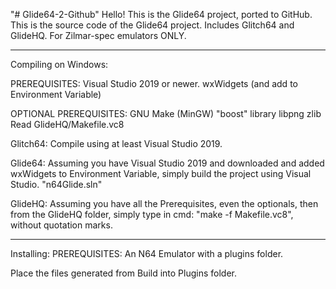 "# Glide64-2-Github" 
Hello! This is the Glide64 project, ported to GitHub. This is the source code of the Glide64 project. Includes Glitch64 and GlideHQ.
For Zilmar-spec emulators ONLY.

________________________________________________________________________________________________________________________________________________________________________
Compiling on Windows:

PREREQUISITES: 
Visual Studio 2019 or newer.
wxWidgets (and add to Environment Variable)

OPTIONAL PREREQUISITES:
GNU Make (MinGW)
"boost" library
libpng
zlib
Read GlideHQ/Makefile.vc8

Glitch64: Compile using at least Visual Studio 2019.

Glide64: Assuming you have Visual Studio 2019 and downloaded and added wxWidgets to Environment Variable, simply build the project using Visual Studio. "n64Glide.sln"

GlideHQ: Assuming you have all the Prerequisites, even the optionals, then from the GlideHQ folder, simply type in cmd: "make -f Makefile.vc8", without quotation marks.
_________________________________________________________________________________________________________________________________________________________________________
Installing:
PREREQUISITES: An N64 Emulator with a plugins folder.

Place the files generated from Build into Plugins folder.
